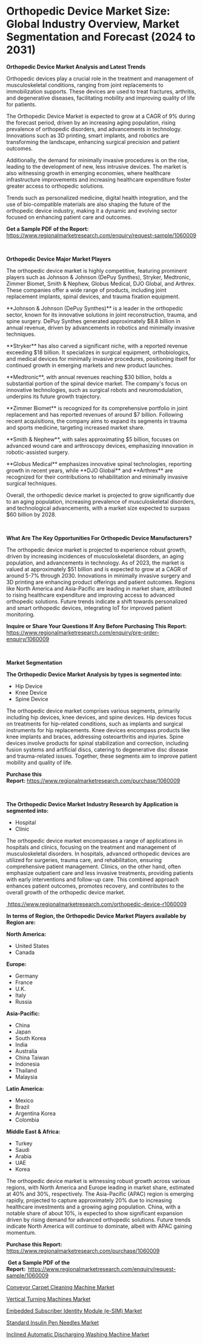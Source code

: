 <p><h1>Orthopedic Device Market Size: Global Industry Overview, Market Segmentation and Forecast (2024 to 2031)</h1></p><p><strong>Orthopedic Device Market Analysis and Latest Trends</strong></p>
<p><p>Orthopedic devices play a crucial role in the treatment and management of musculoskeletal conditions, ranging from joint replacements to immobilization supports. These devices are used to treat fractures, arthritis, and degenerative diseases, facilitating mobility and improving quality of life for patients. </p><p>The Orthopedic Device Market is expected to grow at a CAGR of 9% during the forecast period, driven by an increasing aging population, rising prevalence of orthopedic disorders, and advancements in technology. Innovations such as 3D printing, smart implants, and robotics are transforming the landscape, enhancing surgical precision and patient outcomes. </p><p>Additionally, the demand for minimally invasive procedures is on the rise, leading to the development of new, less intrusive devices. The market is also witnessing growth in emerging economies, where healthcare infrastructure improvements and increasing healthcare expenditure foster greater access to orthopedic solutions. </p><p>Trends such as personalized medicine, digital health integration, and the use of bio-compatible materials are also shaping the future of the orthopedic device industry, making it a dynamic and evolving sector focused on enhancing patient care and outcomes.</p></p>
<p><strong>Get a Sample PDF of the Report:&nbsp;</strong> <a href="https://www.regionalmarketresearch.com/enquiry/request-sample/1060009">https://www.regionalmarketresearch.com/enquiry/request-sample/1060009</a></p>
<p>&nbsp;</p>
<p><strong>Orthopedic Device Major Market Players</strong></p>
<p><p>The orthopedic device market is highly competitive, featuring prominent players such as Johnson & Johnson (DePuy Synthes), Stryker, Medtronic, Zimmer Biomet, Smith & Nephew, Globus Medical, DJO Global, and Arthrex. These companies offer a wide range of products, including joint replacement implants, spinal devices, and trauma fixation equipment.</p><p>**Johnson & Johnson (DePuy Synthes)** is a leader in the orthopedic sector, known for its innovative solutions in joint reconstruction, trauma, and spine surgery. DePuy Synthes generated approximately $8.8 billion in annual revenue, driven by advancements in robotics and minimally invasive techniques.</p><p>**Stryker** has also carved a significant niche, with a reported revenue exceeding $18 billion. It specializes in surgical equipment, orthobiologics, and medical devices for minimally invasive procedures, positioning itself for continued growth in emerging markets and new product launches.</p><p>**Medtronic**, with annual revenues reaching $30 billion, holds a substantial portion of the spinal device market. The company's focus on innovative technologies, such as surgical robots and neuromodulation, underpins its future growth trajectory.</p><p>**Zimmer Biomet** is recognized for its comprehensive portfolio in joint replacement and has reported revenues of around $7 billion. Following recent acquisitions, the company aims to expand its segments in trauma and sports medicine, targeting increased market share.</p><p>**Smith & Nephew**, with sales approximating $5 billion, focuses on advanced wound care and arthroscopy devices, emphasizing innovation in robotic-assisted surgery.</p><p>**Globus Medical** emphasizes innovative spinal technologies, reporting growth in recent years, while **DJO Global** and **Arthrex** are recognized for their contributions to rehabilitation and minimally invasive surgical techniques.</p><p>Overall, the orthopedic device market is projected to grow significantly due to an aging population, increasing prevalence of musculoskeletal disorders, and technological advancements, with a market size expected to surpass $60 billion by 2028.</p></p>
<p>&nbsp;</p>
<p><strong>What Are The Key Opportunities For Orthopedic Device Manufacturers?</strong></p>
<p><p>The orthopedic device market is projected to experience robust growth, driven by increasing incidences of musculoskeletal disorders, an aging population, and advancements in technology. As of 2023, the market is valued at approximately $51 billion and is expected to grow at a CAGR of around 5-7% through 2030. Innovations in minimally invasive surgery and 3D printing are enhancing product offerings and patient outcomes. Regions like North America and Asia-Pacific are leading in market share, attributed to rising healthcare expenditure and improving access to advanced orthopedic solutions. Future trends indicate a shift towards personalized and smart orthopedic devices, integrating IoT for improved patient monitoring.</p></p>
<p><strong>Inquire or Share Your Questions If Any Before Purchasing This Report:</strong> <a href="https://www.regionalmarketresearch.com/enquiry/pre-order-enquiry/1060009">https://www.regionalmarketresearch.com/enquiry/pre-order-enquiry/1060009</a></p>
<p>&nbsp;</p>
<p><strong>Market Segmentation</strong></p>
<p><strong>The Orthopedic Device Market Analysis by types is segmented into:</strong></p>
<p><ul><li>Hip Device</li><li>Knee Device</li><li>Spine Device</li></ul></p>
<p><p>The orthopedic device market comprises various segments, primarily including hip devices, knee devices, and spine devices. Hip devices focus on treatments for hip-related conditions, such as implants and surgical instruments for hip replacements. Knee devices encompass products like knee implants and braces, addressing osteoarthritis and injuries. Spine devices involve products for spinal stabilization and correction, including fusion systems and artificial discs, catering to degenerative disc disease and trauma-related issues. Together, these segments aim to improve patient mobility and quality of life.</p></p>
<p><strong>Purchase this Report:&nbsp;</strong><a href="https://www.regionalmarketresearch.com/purchase/1060009">https://www.regionalmarketresearch.com/purchase/1060009</a></p>
<p>&nbsp;</p>
<p><strong>The Orthopedic Device Market Industry Research by Application is segmented into:</strong></p>
<p><ul><li>Hospital</li><li>Clinic</li></ul></p>
<p><p>The orthopedic device market encompasses a range of applications in hospitals and clinics, focusing on the treatment and management of musculoskeletal disorders. In hospitals, advanced orthopedic devices are utilized for surgeries, trauma care, and rehabilitation, ensuring comprehensive patient management. Clinics, on the other hand, often emphasize outpatient care and less invasive treatments, providing patients with early interventions and follow-up care. This combined approach enhances patient outcomes, promotes recovery, and contributes to the overall growth of the orthopedic device market.</p></p>
<p><a href="https://www.regionalmarketresearch.com/orthopedic-device-r1060009">&nbsp;https://www.regionalmarketresearch.com/orthopedic-device-r1060009</a></p>
<p><strong>In terms of Region, the Orthopedic Device Market Players available by Region are:</strong></p>
<p>
    <p> <strong> North America: </strong>
        <ul>
            <li>United States</li>
            <li>Canada</li>
        </ul>
        </p> 
    <p> <strong> Europe: </strong>
        <ul>
            <li>Germany</li>
            <li>France</li>
            <li>U.K.</li>
            <li>Italy</li>
            <li>Russia</li>
        </ul>
        </p> 
    <p> <strong> Asia-Pacific: </strong>
        <ul>
            <li>China</li>
            <li>Japan</li>
            <li>South Korea</li>
            <li>India</li>
            <li>Australia</li>
            <li>China Taiwan</li>
            <li>Indonesia</li>
            <li>Thailand</li>
            <li>Malaysia</li>
        </ul>
        </p> 
    <p> <strong> Latin America: </strong>
        <ul>
            <li>Mexico</li>
            <li>Brazil</li>
            <li>Argentina Korea</li>
            <li>Colombia</li>
        </ul>
        </p> 
    <p> <strong> Middle East & Africa: </strong>
        <ul>
            <li>Turkey</li>
            <li>Saudi</li>
            <li>Arabia</li>
            <li>UAE</li>
            <li>Korea</li>
        </ul>
    </p>
    </p>
<p><p>The orthopedic device market is witnessing robust growth across various regions, with North America and Europe leading in market share, estimated at 40% and 30%, respectively. The Asia-Pacific (APAC) region is emerging rapidly, projected to capture approximately 20% due to increasing healthcare investments and a growing aging population. China, with a notable share of about 10%, is expected to show significant expansion driven by rising demand for advanced orthopedic solutions. Future trends indicate North America will continue to dominate, albeit with APAC gaining momentum.</p></p>
<p><strong>Purchase this Report: </strong><a href="https://www.regionalmarketresearch.com/purchase/1060009">https://www.regionalmarketresearch.com/purchase/1060009</a></p>
<p>&nbsp;<strong>Get a Sample PDF of the Report:&nbsp;&nbsp;</strong><a href="https://www.regionalmarketresearch.com/enquiry/request-sample/1060009">https://www.regionalmarketresearch.com/enquiry/request-sample/1060009</a></p>
<p><strong></strong></p>
<p><p><a href="https://issuu.com/reportprime-2/docs/conveyor-carpet-cleaning-machine-ma_1f8161a60d989e">Conveyor Carpet Cleaning Machine Market</a></p><p><a href="https://www.linkedin.com/pulse/vertical-turning-machines-market-insights-products-regional-lg4me?trackingId=jQgc8xC2TuCY%2FUkUn5LOHA%3D%3D">Vertical Turning Machines Market</a></p><p><a href="https://github.com/FahadAhmed223/Market-Research-Report-List-1/blob/main/embedded-subscriber-identity-module-e-sim-market.md">Embedded Subscriber Identity Module (e-SIM) Market</a></p><p><a href="https://medium.com/@iansanftyord09878/standard-insulin-pen-needles-market-share-size-trends-industry-analysis-report-by-application-2b4d8d40d964?postPublishedType=repub">Standard Insulin Pen Needles Market</a></p><p><a href="https://issuu.com/reportprime-2/docs/inclined-automatic-discharging-wash_e45b4aced84404">Inclined Automatic Discharging Washing Machine Market</a></p></p>